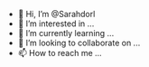 - 👋 Hi, I’m @Sarahdorl
- 👀 I’m interested in ...
- 🌱 I’m currently learning ...
- 💞️ I’m looking to collaborate on ...
- 📫 How to reach me ...

<!---
Sarahdorl/Sarahdorl is a ✨ special ✨ repository because its `README.md` (this file) appears on your GitHub profile.
You can click the Preview link to take a look at your changes.
--->
